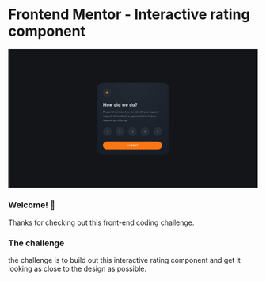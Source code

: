 # Frontend Mentor - Interactive rating component

![Design preview for the Interactive rating component coding challenge](./design/desktop-design.jpg)

### Welcome! 👋

Thanks for checking out this front-end coding challenge. 

### The challenge

the challenge is to build out this interactive rating component and get it looking as close to the design as possible.

